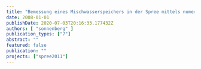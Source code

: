 ```yaml
---
title: "Bemessung eines Mischwasserspeichers in der Spree mittels numerischer Langzeitsimulation und Analyse ausgewählter Unsicherheiten"
date: 2008-01-01
publishDate: 2020-07-03T20:16:33.177432Z
authors: [ "sonnenberg" ]
publication_types: ["7"]
abstract: ""
featured: false
publication: ""
projects: ["spree2011"]
---
```


